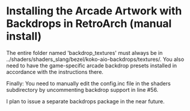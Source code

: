# Installing the Arcade Artwork with Backdrops in RetroArch (manual install)

The entire folder named 'backdrop_textures' must always be in ../shaders/shaders_slang/bezel/koko-aio-backdrops/textures/.
You also need to have the game-specific arcade backdrop presets installed in accordance with the instructions there. <br>

Finally: You need to manually edit the config.inc file in the shaders subdirectory by uncommenting backdrop support in line #56. 

I plan to issue a separate backdrops package in the near future.<br>
